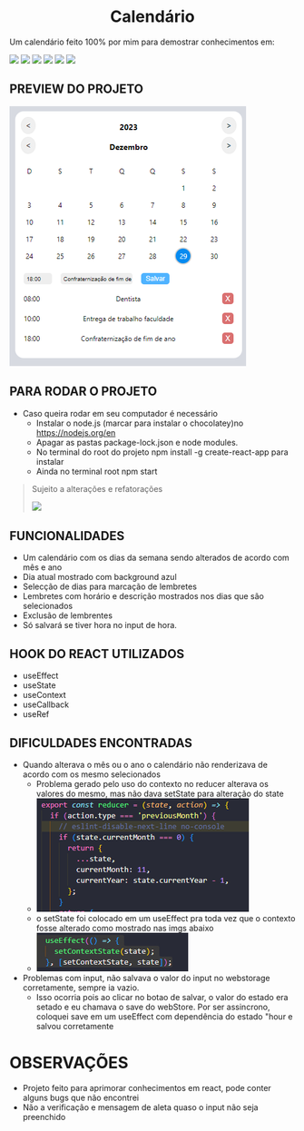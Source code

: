 <h1 align='center'> Calendário </h1>
<p align="justify"> Um calendário feito 100% por mim para demostrar conhecimentos em:</p>
<p><img src="https://img.shields.io/static/v1?label=%20&message=JavaScript&color=yellow&labelColor=575757&style=flat&logo=javascript" /> <img src="https://img.shields.io/static/v1?label=%20&message=React&color=61dcf7&labelColor=575757&style=flat&logo=react" /> <img src="https://img.shields.io/static/v1?label=%20&message=Html&color=orange&labelColor=575757&style=flat&logo=html5"/> <img src="https://img.shields.io/static/v1?label=%20&message=Css&color=blue&labelColor=575757&style=flat&logo=css3"/> 
<img src="https://img.shields.io/static/v1?label=%20&message=JSON&color=red&labelColor=575757&style=flat&logo=JSON"/> <img src="https://img.shields.io/static/v1?label=%20&message=WebStorage&color=green&labelColor=575757&style=flat&logo=WebStorage"/></p>

## PREVIEW DO PROJETO
<img src="https://raw.githubusercontent.com/SchubertAraujo/calendario/main/preview.png" alt="Imagem do projeto" />

## PARA RODAR O PROJETO
- Caso queira rodar em seu computador é necessário
  - Instalar o node.js (marcar para instalar o chocolatey)no <a href='https://nodejs.org/en'> https://nodejs.org/en </a>
  - Apagar as pastas package-lock.json e node modules.
  - No terminal do root do projeto npm install -g create-react-app para instalar
  - Ainda no terminal root npm start
> Sujeito a alterações e refatorações
> 
> <img src="https://img.shields.io/static/v1?label=Status&message=Finalizado&color=green&labelColor=575757&style=flat" />

## FUNCIONALIDADES
- Um calendário com os dias da semana sendo alterados de acordo com mês e ano
- Dia atual mostrado com background azul
- Selecção de dias para marcação de lembretes
- Lembretes com horário e descrição mostrados nos dias que são selecionados
- Exclusão de lembrentes
- Só salvará se tiver hora no input de hora.

## HOOK DO REACT UTILIZADOS
- useEffect
- useState
- useContext
- useCallback
- useRef

## DIFICULDADES ENCONTRADAS
- Quando alterava o mês ou o ano o calendário não renderizava de acordo com os mesmo selecionados
  - Problema gerado pelo uso do contexto no reducer alterava os valores do mesmo, mas não dava setState para alteração do state
  - <img src="https://raw.githubusercontent.com/SchubertAraujo/calendario/main/imgs/reducer.png" />
  - o setState foi colocado em um useEffect pra toda vez que o contexto fosse alterado como mostrado nas imgs abaixo
  - <img src="https://raw.githubusercontent.com/SchubertAraujo/calendario/main/imgs/setState.jpg" />
- Problemas com input, não salvava o valor do input no webstorage corretamente, sempre ia vazio.
    - Isso ocorria pois ao clicar no botao de salvar, o valor do estado era setado e eu chamava o save do webStore. Por ser assincrono, coloquei save em um useEffect com dependência do estado "hour e salvou corretamente
 
# OBSERVAÇÕES
- Projeto feito para aprimorar conhecimentos em react, pode conter alguns bugs que não encontrei
- Não a verificação e mensagem de aleta quaso o input não seja preenchido
